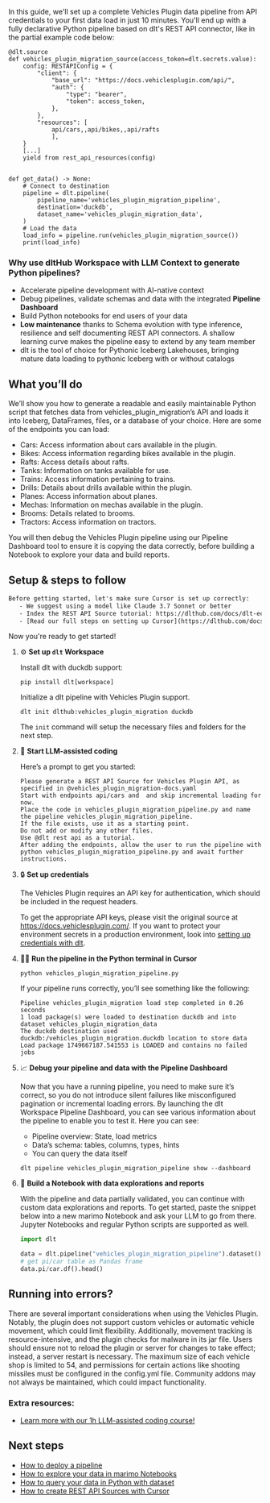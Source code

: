 In this guide, we'll set up a complete Vehicles Plugin data pipeline from API credentials to your first data load in just 10 minutes. You'll end up with a fully declarative Python pipeline based on dlt's REST API connector, like in the partial example code below:

```python-outcome
@dlt.source
def vehicles_plugin_migration_source(access_token=dlt.secrets.value):
    config: RESTAPIConfig = {
        "client": {
            "base_url": "https://docs.vehiclesplugin.com/api/",
            "auth": {
                "type": "bearer",
                "token": access_token,
            },
        },
        "resources": [
            api/cars,,api/bikes,,api/rafts
            ],
    }
    [...]
    yield from rest_api_resources(config)


def get_data() -> None:
    # Connect to destination
    pipeline = dlt.pipeline(
        pipeline_name='vehicles_plugin_migration_pipeline',
        destination='duckdb',
        dataset_name='vehicles_plugin_migration_data', 
    )
    # Load the data
    load_info = pipeline.run(vehicles_plugin_migration_source())
    print(load_info) 
```

### Why use dltHub Workspace with LLM Context to generate Python pipelines?

- Accelerate pipeline development with AI-native context
- Debug pipelines, validate schemas and data with the integrated **Pipeline Dashboard**
- Build Python notebooks for end users of your data
- **Low maintenance** thanks to Schema evolution with type inference, resilience and self documenting REST API connectors. A shallow learning curve makes the pipeline easy to extend by any team member
- dlt is the tool of choice for Pythonic Iceberg Lakehouses, bringing mature data loading to pythonic Iceberg with or without catalogs

## What you’ll do

We’ll show you how to generate a readable and easily maintainable Python script that fetches data from vehicles_plugin_migration’s API and loads it into Iceberg, DataFrames, files, or a database of your choice. Here are some of the endpoints you can load:

- Cars: Access information about cars available in the plugin.
- Bikes: Access information regarding bikes available in the plugin.
- Rafts: Access details about rafts.
- Tanks: Information on tanks available for use.
- Trains: Access information pertaining to trains.
- Drills: Details about drills available within the plugin.
- Planes: Access information about planes.
- Mechas: Information on mechas available in the plugin.
- Brooms: Details related to brooms.
- Tractors: Access information on tractors.

You will then debug the Vehicles Plugin pipeline using our Pipeline Dashboard tool to ensure it is copying the data correctly, before building a Notebook to explore your data and build reports.

## Setup & steps to follow

```default
Before getting started, let's make sure Cursor is set up correctly:
   - We suggest using a model like Claude 3.7 Sonnet or better
   - Index the REST API Source tutorial: https://dlthub.com/docs/dlt-ecosystem/verified-sources/rest_api/ and add it to context as **@dlt rest api**
   - [Read our full steps on setting up Cursor](https://dlthub.com/docs/dlt-ecosystem/llm-tooling/cursor-restapi#23-configuring-cursor-with-documentation)
```

Now you're ready to get started!

1. ⚙️ **Set up `dlt` Workspace**
    
    Install dlt with duckdb support:
    ```shell
    pip install dlt[workspace]
    ```

    Initialize a dlt pipeline with Vehicles Plugin support.
    ```shell
    dlt init dlthub:vehicles_plugin_migration duckdb
    ```

    The `init` command will setup the necessary files and folders for the next step.
    
2. 🤠 **Start LLM-assisted coding**
    
    Here’s a prompt to get you started:
    
    ```prompt
    Please generate a REST API Source for Vehicles Plugin API, as specified in @vehicles_plugin_migration-docs.yaml 
    Start with endpoints api/cars and  and skip incremental loading for now. 
    Place the code in vehicles_plugin_migration_pipeline.py and name the pipeline vehicles_plugin_migration_pipeline. 
    If the file exists, use it as a starting point. 
    Do not add or modify any other files. 
    Use @dlt rest api as a tutorial. 
    After adding the endpoints, allow the user to run the pipeline with python vehicles_plugin_migration_pipeline.py and await further instructions.
    ```

    
3. 🔒 **Set up credentials** 
    
    The Vehicles Plugin requires an API key for authentication, which should be included in the request headers.
    
    To get the appropriate API keys, please visit the original source at https://docs.vehiclesplugin.com/.
    If you want to protect your environment secrets in a production environment, look into [setting up credentials with dlt](https://dlthub.com/docs/walkthroughs/add_credentials).
    
4. 🏃‍♀️ **Run the pipeline in the Python terminal in Cursor**
    
    ```shell
    python vehicles_plugin_migration_pipeline.py
    ```
    
    If your pipeline runs correctly, you’ll see something like the following:
    
    ```shell
    Pipeline vehicles_plugin_migration load step completed in 0.26 seconds
    1 load package(s) were loaded to destination duckdb and into dataset vehicles_plugin_migration_data
    The duckdb destination used duckdb:/vehicles_plugin_migration.duckdb location to store data
    Load package 1749667187.541553 is LOADED and contains no failed jobs
    ```
    
5. 📈 **Debug your pipeline and data with the Pipeline Dashboard**

    Now that you have a running pipeline, you need to make sure it’s correct, so you do not introduce silent failures like misconfigured pagination or incremental loading errors. By launching the dlt Workspace Pipeline Dashboard, you can see various information about the pipeline to enable you to test it. Here you can see:
    - Pipeline overview: State, load metrics
    - Data’s schema: tables, columns, types, hints
    - You can query the data itself
    
    ```shell
    dlt pipeline vehicles_plugin_migration_pipeline show --dashboard
    ```
    
6. 🐍 **Build a Notebook with data explorations and reports**

    With the pipeline and data partially validated, you can continue with custom data explorations and reports. To get started, paste the snippet below into a new marimo Notebook and ask your LLM to go from there. Jupyter Notebooks and regular Python scripts are supported as well.

    
    ```python
    import dlt

   data = dlt.pipeline("vehicles_plugin_migration_pipeline").dataset()
   # get pi/car table as Pandas frame
   data.pi/car.df().head()
    ```

## Running into errors?

There are several important considerations when using the Vehicles Plugin. Notably, the plugin does not support custom vehicles or automatic vehicle movement, which could limit flexibility. Additionally, movement tracking is resource-intensive, and the plugin checks for malware in its jar file. Users should ensure not to reload the plugin or server for changes to take effect; instead, a server restart is necessary. The maximum size of each vehicle shop is limited to 54, and permissions for certain actions like shooting missiles must be configured in the config.yml file. Community addons may not always be maintained, which could impact functionality.

### Extra resources:

- [Learn more with our 1h LLM-assisted coding course!](https://www.youtube.com/watch?v=GGid70rnJuM)

## Next steps

- [How to deploy a pipeline](https://dlthub.com/docs/walkthroughs/deploy-a-pipeline)
- [How to explore your data in marimo Notebooks](https://dlthub.com/docs/general-usage/dataset-access/marimo)
- [How to query your data in Python with dataset](https://dlthub.com/docs/general-usage/dataset-access/dataset)
- [How to create REST API Sources with Cursor](https://dlthub.com/docs/dlt-ecosystem/llm-tooling/cursor-restapi)